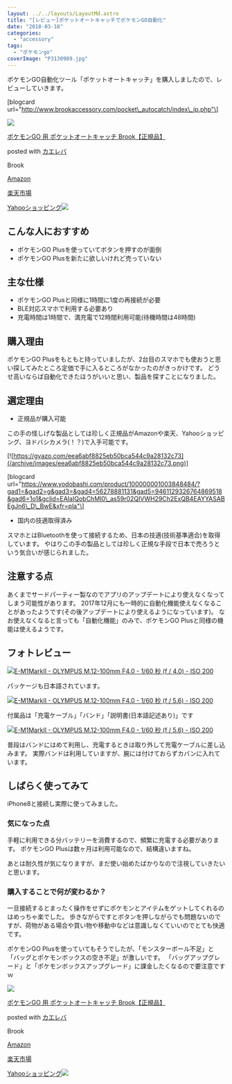 ```yaml
---
layout: ../../layouts/LayoutMd.astro
title: "[レビュー]ポケットオートキャッチでポケモンGO自動化"
date: "2018-03-18"
categories: 
  - "accessory"
tags: 
  - "ポケモンgo"
coverImage: "P3130989.jpg"
---
```


ポケモンGO自動化ツール「ポケットオートキャッチ」を購入しましたので、レビューしていきます。

\[blogcard url="http://www.brookaccessory.com/pocket\_autocatch/index\_jp.php"\]

[![](/archive/images/41uneTiA8fL._SL160_.jpg)](http://www.amazon.co.jp/exec/obidos/ASIN/B0731M8JCZ/mizuka123-22/)

[ポケモンGO 用 ポケットオートキャッチ Brook【正規品】](http://www.amazon.co.jp/exec/obidos/ASIN/B0731M8JCZ/mizuka123-22/)

posted with [カエレバ](http://kaereba.com)

Brook

[Amazon](http://www.amazon.co.jp/gp/search?keywords=%E3%83%9D%E3%82%B1%E3%83%A2%E3%83%B3GO%20%E7%94%A8%20%E3%83%9D%E3%82%B1%E3%83%83%E3%83%88%E3%82%AA%E3%83%BC%E3%83%88%E3%82%AD%E3%83%A3%E3%83%83%E3%83%81%20Brook%E3%80%90%E6%AD%A3%E8%A6%8F%E5%93%81%E3%80%91&__mk_ja_JP=%E3%82%AB%E3%82%BF%E3%82%AB%E3%83%8A&tag=mizuka123-22)

[楽天市場](https://hb.afl.rakuten.co.jp/hgc/042e7c24.303572e6.042e7c25.e339d30a/?pc=http%3A%2F%2Fsearch.rakuten.co.jp%2Fsearch%2Fmall%2F%25E3%2583%259D%25E3%2582%25B1%25E3%2583%25A2%25E3%2583%25B3GO%2520%25E7%2594%25A8%2520%25E3%2583%259D%25E3%2582%25B1%25E3%2583%2583%25E3%2583%2588%25E3%2582%25AA%25E3%2583%25BC%25E3%2583%2588%25E3%2582%25AD%25E3%2583%25A3%25E3%2583%2583%25E3%2583%2581%2520Brook%25E3%2580%2590%25E6%25AD%25A3%25E8%25A6%258F%25E5%2593%2581%25E3%2580%2591%2F-%2Ff.1-p.1-s.1-sf.0-st.A-v.2%3Fx%3D0%26scid%3Daf_ich_link_urltxt%26m%3Dhttp%3A%2F%2Fm.rakuten.co.jp%2F)

[Yahooショッピング![](O:\ad.jp.ap.valuecommerce.com\servlet\gifbanner)](//ck.jp.ap.valuecommerce.com/servlet/referral?sid=3066752&pid=881990642&vc_url=http%3A%2F%2Fsearch.shopping.yahoo.co.jp%2Fsearch%3Fp%3D%25E3%2583%259D%25E3%2582%25B1%25E3%2583%25A2%25E3%2583%25B3GO%2520%25E7%2594%25A8%2520%25E3%2583%259D%25E3%2582%25B1%25E3%2583%2583%25E3%2583%2588%25E3%2582%25AA%25E3%2583%25BC%25E3%2583%2588%25E3%2582%25AD%25E3%2583%25A3%25E3%2583%2583%25E3%2583%2581%2520Brook%25E3%2580%2590%25E6%25AD%25A3%25E8%25A6%258F%25E5%2593%2581%25E3%2580%2591&vcptn=kaereba)

## こんな人におすすめ

- ポケモンGO Plusを使っていてボタンを押すのが面倒
- ポケモンGO Plusを新たに欲しいけれど売っていない

## 主な仕様

- ポケモンGO Plusと同様に1時間に1度の再接続が必要
- BLE対応スマホで利用する必要あり
- 充電時間は1時間で、満充電で12時間利用可能(待機時間は48時間)

## 購入理由

ポケモンGO Plusをもともと持っていましたが、2台目のスマホでも使おうと思い探してみたところ定価で手に入るところがなかったのがきっかけです。 どうせ高いならば自動化できたほうがいいと思い、製品を探すことになりました。

## 選定理由

- 正規品が購入可能

この手の怪しげな製品としては珍しく正規品がAmazonや楽天、Yahooショッピング、ヨドバシカメラ(！？)で入手可能です。

[![https://gyazo.com/eea6abf8825eb50bca544c9a28132c73](/archive/images/eea6abf8825eb50bca544c9a28132c73.png)]

\[blogcard url="https://www.yodobashi.com/product/100000001003848484/?gad1=&gad2=g&gad3=&gad4=56278881131&gad5=9461129326764869518&gad6=1o1&gclid=EAIaIQobChMI0\_as59r02QIVWH29Ch2ExQB4EAYYASABEgJn6\_D\_BwE&xfr=pla"\]

- 国内の技適取得済み

スマホとはBluetoothを使って接続するため、日本の技適(技術基準適合)を取得しています。 やはりこの手の製品としては珍しく正規な手段で日本で売ろうという気合いが感じられました。

## 注意する点

あくまでサードパーティー製なのでアプリのアップデートにより使えなくなってしまう可能性があります。 2017年12月にも一時的に自動化機能使えなくなることがあったようです(その後アップデートにより使えるようになっています)。 なお使えなくなると言っても「自動化機能」のみで、ポケモンGO Plusと同様の機能は使えるようです。

## フォトレビュー

[![E-M1MarkII - OLYMPUS M.12-100mm F4.0 - 1/60 秒 (f / 4.0) - ISO 200](/archive/images/P3130989.jpg)](https://mizuka123.net/gallery/20180313_%e3%83%9d%e3%82%b1%e3%83%83%e3%83%88%e3%82%aa%e3%83%bc%e3%83%88%e3%82%ad%e3%83%a3%e3%83%83%e3%83%81/content/images/large/P3130989.jpg)

パッケージも日本語されています。

[![E-M1MarkII - OLYMPUS M.12-100mm F4.0 - 1/60 秒 (f / 5.6) - ISO 200](/archive/images/P3130990.jpg)](https://mizuka123.net/gallery/20180313_%e3%83%9d%e3%82%b1%e3%83%83%e3%83%88%e3%82%aa%e3%83%bc%e3%83%88%e3%82%ad%e3%83%a3%e3%83%83%e3%83%81/content/images/large/P3130990.jpg)

付属品は「充電ケーブル」「バンド」「説明書(日本語記述あり)」です

[![E-M1MarkII - OLYMPUS M.12-100mm F4.0 - 1/60 秒 (f / 5.6) - ISO 200](/archive/images/P3130991.jpg)](https://mizuka123.net/gallery/20180313_%e3%83%9d%e3%82%b1%e3%83%83%e3%83%88%e3%82%aa%e3%83%bc%e3%83%88%e3%82%ad%e3%83%a3%e3%83%83%e3%83%81/content/images/large/P3130991.jpg)

普段はバンドにはめて利用し、充電するときは取り外して充電ケーブルに差し込みます。 実際バンドは利用していますが、腕には付けておらずカバンに入れています。

## しばらく使ってみて

iPhone8と接続し実際に使ってみました。

### 気になった点

手軽に利用できる分バッテリーを消費するので、頻繁に充電する必要があります。 ポケモンGO Plusは数ヶ月は利用可能なので、結構違いますね。

あとは耐久性が気になりますが、まだ使い始めたばかりなので注視していきたいと思います。

### 購入することで何が変わるか？

一旦接続するとまったく操作をせずにポケモンとアイテムをゲットしてくれるのはめっちゃ楽でした。 歩きながらですとボタンを押しながらでも問題ないのですが、荷物がある場合や買い物や移動中などは意識しなくていいのでとても快適です。

ポケモンGO Plusを使っていてもそうでしたが、「モンスターボール不足」と「バッグとポケモンボックスの空き不足」が激しいです。 「バッグアップグレード」と「ポケモンボックスアップグレード」に課金したくなるので要注意ですｗ

[![](/archive/images/41uneTiA8fL._SL160_.jpg)](http://www.amazon.co.jp/exec/obidos/ASIN/B0731M8JCZ/mizuka123-22/)

[ポケモンGO 用 ポケットオートキャッチ Brook【正規品】](http://www.amazon.co.jp/exec/obidos/ASIN/B0731M8JCZ/mizuka123-22/)

posted with [カエレバ](http://kaereba.com)

Brook

[Amazon](http://www.amazon.co.jp/gp/search?keywords=%E3%83%9D%E3%82%B1%E3%83%A2%E3%83%B3GO%20%E7%94%A8%20%E3%83%9D%E3%82%B1%E3%83%83%E3%83%88%E3%82%AA%E3%83%BC%E3%83%88%E3%82%AD%E3%83%A3%E3%83%83%E3%83%81%20Brook%E3%80%90%E6%AD%A3%E8%A6%8F%E5%93%81%E3%80%91&__mk_ja_JP=%E3%82%AB%E3%82%BF%E3%82%AB%E3%83%8A&tag=mizuka123-22)

[楽天市場](https://hb.afl.rakuten.co.jp/hgc/042e7c24.303572e6.042e7c25.e339d30a/?pc=http%3A%2F%2Fsearch.rakuten.co.jp%2Fsearch%2Fmall%2F%25E3%2583%259D%25E3%2582%25B1%25E3%2583%25A2%25E3%2583%25B3GO%2520%25E7%2594%25A8%2520%25E3%2583%259D%25E3%2582%25B1%25E3%2583%2583%25E3%2583%2588%25E3%2582%25AA%25E3%2583%25BC%25E3%2583%2588%25E3%2582%25AD%25E3%2583%25A3%25E3%2583%2583%25E3%2583%2581%2520Brook%25E3%2580%2590%25E6%25AD%25A3%25E8%25A6%258F%25E5%2593%2581%25E3%2580%2591%2F-%2Ff.1-p.1-s.1-sf.0-st.A-v.2%3Fx%3D0%26scid%3Daf_ich_link_urltxt%26m%3Dhttp%3A%2F%2Fm.rakuten.co.jp%2F)

[Yahooショッピング![](O:\ad.jp.ap.valuecommerce.com\servlet\gifbanner)](//ck.jp.ap.valuecommerce.com/servlet/referral?sid=3066752&pid=881990642&vc_url=http%3A%2F%2Fsearch.shopping.yahoo.co.jp%2Fsearch%3Fp%3D%25E3%2583%259D%25E3%2582%25B1%25E3%2583%25A2%25E3%2583%25B3GO%2520%25E7%2594%25A8%2520%25E3%2583%259D%25E3%2582%25B1%25E3%2583%2583%25E3%2583%2588%25E3%2582%25AA%25E3%2583%25BC%25E3%2583%2588%25E3%2582%25AD%25E3%2583%25A3%25E3%2583%2583%25E3%2583%2581%2520Brook%25E3%2580%2590%25E6%25AD%25A3%25E8%25A6%258F%25E5%2593%2581%25E3%2580%2591&vcptn=kaereba)
